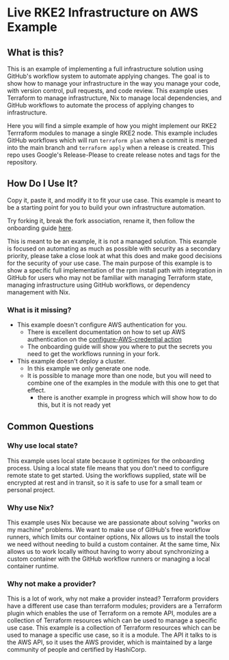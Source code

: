# Live RKE2 Infrastructure on AWS Example

## What is this?

This is an example of implementing a full infrastructure solution using GitHub's workflow system to automate applying changes.
The goal is to show how to manage your infrastructure in the way you manage your code, with version control, pull requests, and code review.
This example uses Terraform to manage infrastructure, Nix to manage local dependencies, and GitHub workflows to automate the process of applying changes to infrastructure.

Here you will find a simple example of how you might implement our RKE2 Terrraform modules to manage a single RKE2 node.
This example includes GitHub workflows which will run `terraform plan` when a commit is merged into the main branch and `terraform apply` when a release is created.
This repo uses Google's Release-Please to create release notes and tags for the repository.

## How Do I Use It?

Copy it, paste it, and modify it to fit your use case.
This example is meant to be a starting point for you to build your own infrastructure automation.

Try forking it, break the fork association, rename it, then follow the onboarding guide [here](./docs/guides/onboarding.md).

This is meant to be an example, it is not a managed solution.
This example is focused on automating as much as possible with security as a secondary priority, please take a close look at what this does and make good decisions for the security of your use case.
The main purpose of this example is to show a specific full implementation of the rpm install path with integration in GitHub for users who may not be familiar with managing Terraform state, managing infrastructure using GitHub workflows, or dependency management with Nix.

### What is it missing?

- This example doesn't configure AWS authentication for you.
  - There is excellent documentation on how to set up AWS authentication on the [configure-AWS-credential action](https://github.com/aws-actions/configure-aws-credentials?tab=readme-ov-file#using-this-action)
  - The onboarding guide will show you where to put the secrets you need to get the workflows running in your fork.
- This example doesn't deploy a cluster.
  - In this example we only generate one node.
  - It is possible to manage more than one node, but you will need to combine one of the examples in the module with this one to get that effect.
    - there is another example in progress which will show how to do this, but it is not ready yet

## Common Questions

### Why use local state?

This example uses local state because it optimizes for the onboarding process.
Using a local state file means that you don't need to configure remote state to get started.
Using the workflows supplied, state will be encrypted at rest and in transit, so it is safe to use for a small team or personal project.

### Why use Nix?

This example uses Nix because we are passionate about solving "works on my machine" problems.
We want to make use of GitHub's free workflow runners, which limits our container options, Nix allows us to install the tools we need without needing to build a custom container.
At the same time, Nix allows us to work locally without having to worry about synchronizing a custom container with the GitHub workflow runners or managing a local container runtime.

### Why not make a provider?

This is a lot of work, why not make a provider instead?
Terraform providers have a different use case than terraform modules;
  providers are a Terraform plugin which enables the use of Terraform on a remote API,
  modules are a collection of Terraform resources which can be used to manage a specific use case.
This example is a collection of Terraform resources which can be used to manage a specific use case, so it is a module.
The API it talks to is the AWS API, so it uses the AWS provider, which is maintained by a large community of people and certified by HashiCorp.
